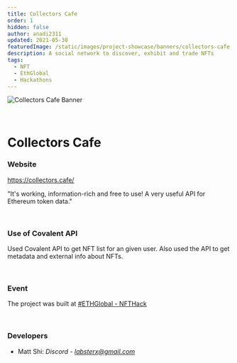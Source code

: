 ```yaml
---
title: Collectors Cafe
order: 1
hidden: false
author: anadi2311
updated: 2021-05-30
featuredImage: /static/images/project-showcase/banners/collectors-cafe.png
description: A social network to discover, exhibit and trade NFTs
tags:
  - NFT
  - EthGlobal
  - Hackathons
---
```


![Collectors Cafe Banner](/static/images/project-showcase/banners/collectors-cafe.png)

&nbsp;
# Collectors Cafe

### Website
https://collectors.cafe/

<Aside>

"It's working, information-rich and free to use! A very useful API for Ethereum token data."

</Aside>

&nbsp;
### Use of Covalent API
Used Covalent API to get NFT list for an given user. Also used the API to get metadata and external info about NFTs. 

&nbsp;
### Event
The project was built at [#ETHGlobal - NFTHack](https://www.covalenthq.com/blog/nfthack-winners-announcement/)

&nbsp;
### Developers

- Matt Shi: *Discord - labsterx@gmail.com*

